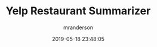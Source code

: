 ---
date: 2019-05-18 23:48:05
layout: post
title: Yelp Restaurant Summarizer
image: assets/img/reports/yelp.jpg
page_url: https://welp-restaurants.streamlit.app/
category: NLP
tags:
  - Web App
  - Geocoding
author: mranderson
paginate: true
---